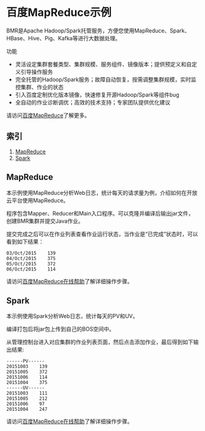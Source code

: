 # 百度MapReduce示例

BMR是Apache Hadoop/Spark托管服务，方便您使用MapReduce、Spark、HBase、Hive、Pig、Kafka等进行大数据处理。

功能

* 灵活设定集群套餐类型、集群规模、服务组件、镜像版本；提供预定义和自定义引导操作服务
* 完全托管的Hadoop/Spark服务；故障自动恢复，按需调整集群规模，实时监控集群、作业的状态
* 引入百度定制优化版本镜像，快速修复开源Hadoop/Spark等组件bug
* 全自动的作业诊断调优；高效的技术支持；专家团队提供优化建议

请访问[百度MapReduce](https://cloud.baidu.com/product/bmr.html)了解更多。

## 索引

1. [MapReduce](#MapReduce)
1. [Spark](#Spark)

## <a name="MapReduce"></a>MapReduce ##

本示例使用MapReduce分析Web日志，统计每天的请求量为例，介绍如何在开放云平台使用MapReduce。

程序包含Mapper、Reducer和Main入口程序。可以克隆并编译后输出jar文件，创建BMR集群并提交Java作业。

提交完成之后可以在作业列表查看作业运行状态，当作业是“已完成”状态时，可以看到如下结果：

```
03/Oct/2015    139
04/Oct/2015    375
05/Oct/2015    372
06/Oct/2015    114
```
请访问[百度MapReduce在线帮助](https://cloud.baidu.com/doc/BMR/QuickGuide.html#MapReduce)了解详细操作步骤。

## <a name="Spark"></a>Spark ##

本示例使用Spark分析Web日志，统计每天的PV和UV。

编译打包后将jar包上传到自己的BOS空间中。

从管理控制台进入对应集群的作业列表页面，然后点击添加作业，最后得到如下输出结果:

```
------PV------
20151003    139
20151005    372
20151006    114
20151004    375
------UV------
20151003    111
20151005    212
20151006    97
20151004    247
```
请访问[百度MapReduce在线帮助](https://cloud.baidu.com/doc/BMR/QuickGuide.html#Spark)了解详细操作步骤。
